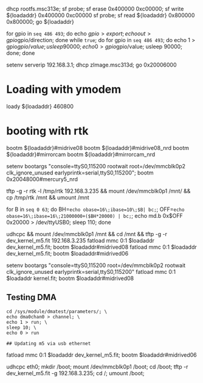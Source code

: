 dhcp rootfs.msc313e; sf probe; sf erase 0x400000 0xc00000; sf write ${loadaddr} 0x400000 0xc00000
sf probe; sf read ${loadaddr} 0x800000 0x800000; go ${loadaddr}


for gpio in `seq 486 493`; do echo $gpio > export; echo out > gpio$gpio/direction; done
while `true`; do for gpio in `seq 486 493`; do echo 1 > gpio$gpio/value; usleep 90000; echo 0 > gpio$gpio/value; usleep 90000; done; done


setenv serverip 192.168.3.1; dhcp zImage.msc313d; go 0x20006000

# Loading with ymodem

loady ${loadaddr} 460800

# booting with rtk

bootm ${loadaddr}#midrive08
bootm ${loadaddr}#midrive08_nrd
bootm ${loadaddr}#mirrorcam
bootm ${loadaddr}#mirrorcam_nrd

setenv bootargs "console=ttyS0,115200 rootwait root=/dev/mmcblk0p2 clk_ignore_unused earlyprintk=serial,ttyS0,115200"; bootm 0x20048000#mercury5_nrd

tftp -g -r rtk -l /tmp/rtk 192.168.3.235 && mount /dev/mmcblk0p1 /mnt/ && cp /tmp/rtk /mnt && umount /mnt

for B in `seq 0 63`; do BH=`echo obase=16\;ibase=10\;$B| bc;`; OFF=`echo obase=16\;ibase=16\;21000000+($BH*20000) | bc;`; echo md.b 0x$OFF 0x20000 > /dev/ttyUSB0; sleep 110; done


udhcpc && mount /dev/mmcblk0p1 /mnt && cd /mnt && tftp -g -r dev_kernel_m5.fit 192.168.3.235
fatload mmc 0:1 $loadaddr dev_kernel_m5.fit; bootm $loadaddr#midrived08
fatload mmc 0:1 $loadaddr dev_kernel_m5.fit; bootm $loadaddr#midrived06


setenv bootargs "console=ttyS0,115200 root=/dev/mmcblk0p2 rootwait clk_ignore_unused earlyprintk=serial,ttyS0,115200"
fatload mmc 0:1 $loadaddr kernel.fit; bootm $loadaddr#midrived08

## Testing DMA

```
cd /sys/module/dmatest/parameters/; \
echo dma0chan0 > channel; \
echo 1 > run; \
sleep 10; \
echo 0 > run

## Updating m5 via usb ethernet

```
fatload mmc 0:1 $loadaddr dev_kernel_m5.fit; bootm $loadaddr#midrived06

udhcpc eth0; mkdir /boot; mount /dev/mmcblk0p1 /boot; cd /boot; tftp -r dev_kernel_m5.fit -g 192.168.3.235; cd /; umount /boot;
```
